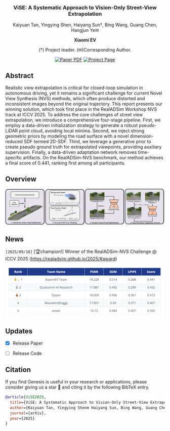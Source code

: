 

<div align="center">
<h3>ViSE: A Systematic Approach to Vision-Only Street-View Extrapolation</h3>

Kaiyuan Tan, Yingying Shen, Haiyang Sun†, Bing Wang, Guang Chen, Hangjun Ye✉

<strong>Xiaomi EV</strong>

(†) Project leader. (✉)Corresponding Author.

<a href=""><img src='https://img.shields.io/badge/arXiv-ViSE-red' alt='Paper PDF'></a>
<a href=""><img src='https://img.shields.io/badge/Project_Page-ViSE-green' alt='Project Page'></a>
</div>


<!-- ## Introduction -->
## Abstract
Realistic view extrapolation is critical for closed-loop simulation in autonomous driving, yet it remains a significant challenge for current Novel View Synthesis (NVS) methods, which often produce distorted and inconsistent images beyond the original trajectory. This report presents our winning solution, which took first place in the RealADSim Workshop NVS track at ICCV 2025. To address the core challenges of street view extrapolation, we introduce a comprehensive four-stage pipeline. First, we employ a data-driven initialization strategy to generate a robust pseudo-LiDAR point cloud, avoiding local minima. Second, we inject strong geometric priors by modeling the road surface with a novel dimension-reduced SDF termed 2D-SDF. Third, we leverage a generative prior to create pseudo ground truth for extrapolated viewpoints, providing auxiliary supervision. Finally, a data-driven adaptation network removes time-specific artifacts. On the RealADSim-NVS benchmark, our method achieves a final score of 0.441, ranking first among all participants.

## Overview
<div align="center">
<img src="assets/images/pipeline_realadsim.png" width="1000">
</div>

## News
`[2025/09/18]` [🏆champion!] Winner of the RealADSim-NVS Challenge @ ICCV 2025 (https://realadsim.github.io/2025/#award)
<div align="center">
<img src="assets/images/winner.png" width="1000">
</div>

## Updates
- [x] Release Paper   
- [ ] Release Code 


## Citation
If you find Genesis is useful in your research or applications, please consider giving us a star 🌟 and citing it by the following BibTeX entry.

```bibtex
@article{ViSE2025,
  title={ViSE: A Systematic Approach to Vision-Only Street-View Extrapolation},
  author={Kaiyuan Tan, Yingying Shenm Haiyang Sun, Bing Wang, Guang Chen, Hangjun Ye},
  journal={arXiv},
  year={2025}
}
```
